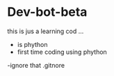 # Dev-bot-beta
this is jus a learning cod ...

- is phython 
- first time coding using phython 


-ignore that .gitnore
